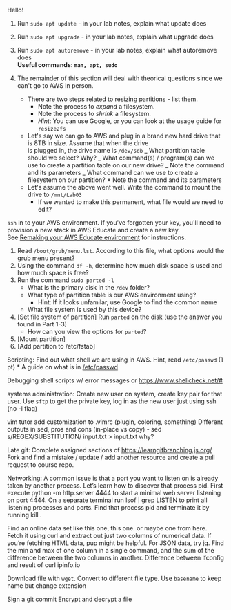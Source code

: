 Hello!

1. Run `sudo apt update` - in your lab notes, explain what update does
2. Run `sudo apt upgrade` - in your lab notes, explain what upgrade does
3. Run `sudo apt autoremove` - in your lab notes, explain what autoremove does  
   **Useful commands: `man, apt, sudo`**

4. The remainder of this section will deal with theorical questions since we can't go to AWS in person.
   - There are two steps related to resizing partitions - list them.
     - Note the process to _expand_ a filesystem.
     - Note the process to _shrink_ a filesystem.
     - _Hint_: You can use Google, or you can look at the usage guide for `resize2fs`
   - Let's say we can go to AWS and plug in a brand new hard drive that is 8TB in size. Assume that when the drive  
     is plugged in, the drive name is `/dev/sdb`
     _ What partition table should we select? Why?
     _ What command(s) / program(s) can we use to create a partition table on our new drive?
     _ Note the command and its parameters
     _ What command can we use to create a filesystem on our partition? \* Note the command and its parameters
   - Let's assume the above went well. Write the command to mount the drive to `/mnt/Lab03`
     - If we wanted to make this permanent, what file would we need to edit?

`ssh` in to your AWS environment. If you've forgotten your key, you'll need to provision a new stack in AWS Educate and create a new key.  
See [Remaking your AWS Educate environment](../../..) for instructions.

1. Read `/boot/grub/menu.lst`. According to this file, what options would the grub menu present?
2. Using the command `df -h`, determine how much disk space is used and how much space is free?
3. Run the command `sudo parted -l`
   - What is the primary disk in the `/dev` folder?
   - What type of partition table is our AWS environment using?
     - Hint: If it looks unfamilar, use Google to find the common name
   - What file system is used by this device?
4. [Set file system of partition] Run `parted` on the disk (use the answer you found in Part 1-3)
   - How can you view the options for `parted`?
5. [Mount partition]
6. [Add partition to /etc/fstab]

Scripting:
Find out what shell we are using in AWS. Hint, read `/etc/passwd` (1 pt) \* A guide on what is in [/etc/passwd](http://www.linfo.org/etc_passwd.html)

Debugging shell scripts w/ error messages or https://www.shellcheck.net/#

systems administration:
Create new user on system, create key pair for that user. Use `sftp` to get the private key, log in as the new user just using ssh (no -i flag)

vim tutor
add customization to .vimrc (plugin, coloring, something)
Different outputs in sed, pros and cons (in-place vs copy) - sed s/REGEX/SUBSTITUTION/ input.txt > input.txt why?

Late git:
Complete assigned sections of https://learngitbranching.js.org/
Fork and find a mistake / update / add another resource and create a pull request to course repo.

Networking:
A common issue is that a port you want to listen on is already taken by another process. Let’s learn how to discover that process pid. First execute python -m http.server 4444 to start a minimal web server listening on port 4444. On a separate terminal run lsof | grep LISTEN to print all listening processes and ports. Find that process pid and terminate it by running kill <PID>.

Find an online data set like this one, this one. or maybe one from here. Fetch it using curl and extract out just two columns of numerical data. If you’re fetching HTML data, pup might be helpful. For JSON data, try jq. Find the min and max of one column in a single command, and the sum of the difference between the two columns in another.
Difference between ifconfig and result of curl ipinfo.io

Download file with `wget`. Convert to different file type. Use `basename` to keep name but change extension

Sign a git commit
Encrypt and decrypt a file
